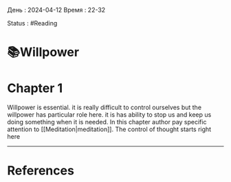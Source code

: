 День : 2024-04-12 
Время : 22-32

Status : #Reading   


# 📚Willpower

# Chapter 1

Willpower is essential. it is really difficult to control ourselves but the willpower has particular role here. it is has ability to stop us and keep us doing something when it is needed.
In this chapter author pay specific attention to [[Meditation|meditation]]. The control of thought starts right here

---
# References
